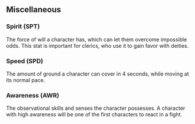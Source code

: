 ## Miscellaneous
### Spirit (SPT)
The force of will a character has, which can let them overcome impossible odds. This stat is important for clerics, who use it to gain favor with deities.
### Speed (SPD)
The amount of ground a character can cover in 4 seconds, while moving at its normal pace.
### Awareness (AWR) 
The observational skills and senses the character possesses. A character with high awareness will be one of the first characters to react in a fight.

